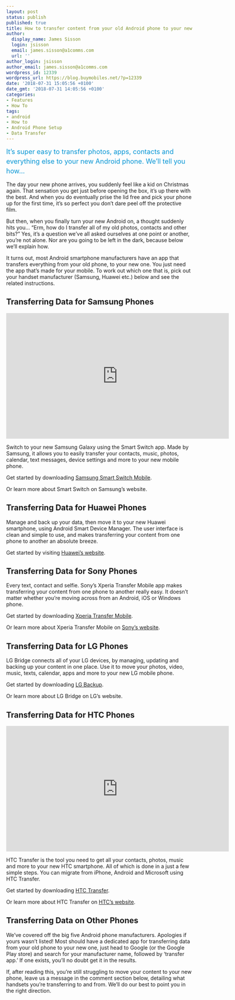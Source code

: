 ```yaml
---
layout: post
status: publish
published: true
title: How to transfer content from your old Android phone to your new one
author:
  display_name: James Sisson
  login: jsisson
  email: james.sisson@a1comms.com
  url: ''
author_login: jsisson
author_email: james.sisson@a1comms.com
wordpress_id: 12339
wordpress_url: https://blog.buymobiles.net/?p=12339
date: '2018-07-31 15:05:56 +0100'
date_gmt: '2018-07-31 14:05:56 +0100'
categories:
- Features
- How To
tags:
- android
- How to
- Android Phone Setup
- Data Transfer
---
```

<p><span class="postStandFirst" style="color: #0896d5; line-height: 26px; font-size: 18px;">It&rsquo;s super easy to transfer photos, apps, contacts and everything else to your new Android phone. We&rsquo;ll tell you how&hellip;</span></p>
<p>The day your new phone arrives, you suddenly feel like a kid on Christmas again. That sensation you get just before opening the box, it&rsquo;s up there with the best. And when you do eventually prise the lid free and pick your phone up for the first time, it&rsquo;s so perfect you don&rsquo;t dare peel off the protective film.</p>
<p>But then, when you finally turn your new Android on, a thought suddenly hits you&hellip; &ldquo;Erm, how do I transfer all of my old photos, contacts and other bits?&rdquo; Yes, it&rsquo;s a question we&rsquo;ve all asked ourselves at one point or another, you&rsquo;re not alone. Nor are you going to be left in the dark, because below we&rsquo;ll explain how.</p>
<p>It turns out, most Android smartphone manufacturers have an app that transfers everything from your old phone, to your new one. You just need the app that&rsquo;s made for your mobile. To work out which one that is, pick out your handset manufacturer (Samsung, Huawei etc.) below and see the related instructions.</p>
<h2>Transferring Data for Samsung Phones</h2>
<p><iframe src="https://www.youtube.com/embed/SB-eXdlyFew" width="600" height="338" frameborder="0" allowfullscreen="allowfullscreen"><span data-mce-type="bookmark" style="display: inline-block; width: 0px; overflow: hidden; line-height: 0;" class="mce_SELRES_start">﻿</span></iframe></p>
<p>Switch to your new Samsung Galaxy using the Smart Switch app. Made by Samsung, it allows you to easily transfer your contacts, music, photos, calendar, text messages, device settings and more to your new mobile phone.</p>
<p>Get started by downloading <a href="https://play.google.com/store/apps/details?id=com.sec.android.easyMover" target="_blank" rel="noopener noreferrer">Samsung Smart Switch Mobile</a>.</p>
<p>Or learn more about Smart Switch on Samsung&rsquo;s website.</p>
<h2>Transferring Data for Huawei Phones</h2>
<p>Manage and back up your data, then move it to your new Huawei smartphone, using Android Smart Device Manager. The user interface is clean and simple to use, and makes transferring your content from one phone to another an absolute breeze.</p>
<p>Get started by visiting <a href="http://consumer.huawei.com/minisite/HiSuite_en/index.html" target="_blank" rel="noopener noreferrer">Huawei&rsquo;s website</a>.</p>
<h2>Transferring Data for Sony Phones</h2>
<p>Every text, contact and selfie. Sony&rsquo;s Xperia Transfer Mobile app makes transferring your content from one phone to another really easy. It doesn&rsquo;t matter whether you&rsquo;re moving across from an Android, iOS or Windows phone.</p>
<p>Get started by downloading <a href="https://play.google.com/store/apps/details?id=com.sonymobile.xperiatransfermobile&amp;utm_source=dotcom&amp;utm_medium=referral&amp;utm_campaign=main" target="_blank" rel="noopener noreferrer">Xperia Transfer Mobile</a>.</p>
<p>Or learn more about Xperia Transfer Mobile on <a href="http://www.sonymobile.com/gb/apps-services/xperia-transfer/" target="_blank" rel="noopener noreferrer">Sony&rsquo;s website</a>.</p>
<h2>Transferring Data for LG Phones</h2>
<p>LG Bridge connects all of your LG devices, by managing, updating and backing up your content in one place. Use it to move your photos, video, music, texts, calendar, apps and more to your new LG mobile phone.</p>
<p>Get started by downloading <a href="https://play.google.com/store/apps/details?id=com.lge.mobilemigration&amp;hl=en_GB" target="_blank" rel="noopener noreferrer">LG Backup</a>.</p>
<p>Or learn more about LG Bridge on LG&rsquo;s website.</p>
<h2>Transferring Data for HTC Phones</h2>
<p><iframe src="https://www.youtube.com/embed/_Q2_IPj79h4" width="600" height="338" frameborder="0" allowfullscreen="allowfullscreen"></iframe></p>
<p>HTC Transfer is the tool you need to get all your contacts, photos, music and more to your new HTC smartphone. All of which is done in a just a few simple steps. You can migrate from iPhone, Android and Microsoft using HTC Transfer.</p>
<p>Get started by downloading <a href="https://www.htc.com/uk/htc-transfer/" target="_blank" rel="noopener noreferrer">HTC Transfer</a>.</p>
<p>Or learn more about HTC Transfer on <a href="https://play.google.com/store/apps/details?id=com.htc.dnatransfer.legacy&amp;hl=en_GB" target="_blank" rel="noopener noreferrer">HTC&rsquo;s website</a>.</p>
<h2>Transferring Data on Other Phones</h2>
<p>We&rsquo;ve covered off the big five Android phone manufacturers. Apologies if yours wasn&rsquo;t listed! Most should have a dedicated app for transferring data from your old phone to your new one, just head to Google (or the Google Play store) and search for your manufacturer name, followed by &lsquo;transfer app.&rsquo; If one exists, you&rsquo;ll no doubt get it in the results.</p>
<p>If, after reading this, you&rsquo;re still struggling to move your content to your new phone, leave us a message in the comment section below, detailing what handsets you&rsquo;re transferring to and from. We&rsquo;ll do our best to point you in the right direction.</p>
